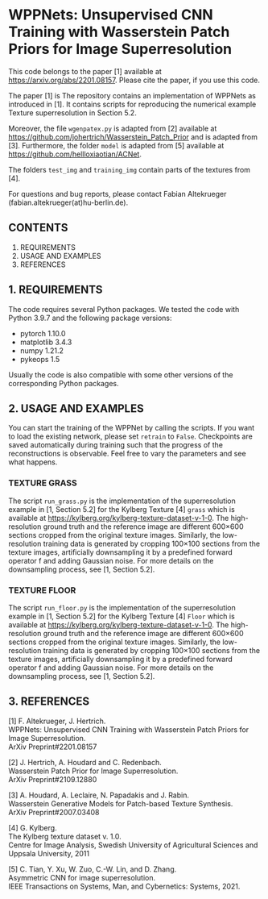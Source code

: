 # WPPNets: Unsupervised CNN Training with Wasserstein Patch Priors for Image Superresolution

This code belongs to the paper [1] available at https://arxiv.org/abs/2201.08157.
Please cite the paper, if you use this code.

The paper [1] is 
The repository contains an implementation of WPPNets as introduced in [1]. It contains scripts for reproducing the numerical example Texture superresolution in Section 5.2.

Moreover, the file `wgenpatex.py` is adapted from [2] available at https://github.com/johertrich/Wasserstein_Patch_Prior and is adapted from [3]. Furthermore, the folder `model` is adapted from [5] available at https://github.com/hellloxiaotian/ACNet.

The folders `test_img` and `training_img` contain parts of the textures from [4].

For questions and bug reports, please contact Fabian Altekrueger (fabian.altekrueger(at)hu-berlin.de).

## CONTENTS

1. REQUIREMENTS  
2. USAGE AND EXAMPLES
3. REFERENCES

## 1. REQUIREMENTS

The code requires several Python packages. We tested the code with Python 3.9.7 and the following package versions:

- pytorch 1.10.0
- matplotlib 3.4.3
- numpy 1.21.2
- pykeops 1.5

Usually the code is also compatible with some other versions of the corresponding Python packages.

## 2. USAGE AND EXAMPLES

You can start the training of the WPPNet by calling the scripts. If you want to load the existing network, please set `retrain` to `False`. Checkpoints are saved automatically during training such that the progress of the reconstructions is observable. Feel free to vary the parameters and see what happens. 

### TEXTURE GRASS

The script `run_grass.py` is the implementation of the superresolution example in [1, Section 5.2] for the Kylberg Texture [4] `grass`  which is available at https://kylberg.org/kylberg-texture-dataset-v-1-0. The high-resolution ground  truth and the reference image are different 600×600 sections cropped from the original texture images. Similarly, the low-resolution training data is generated by cropping 100×100 sections from the texture images, artificially downsampling it by a predefined forward operator f and adding Gaussian noise. For more details on the downsampling process, see [1, Section 5.2]. 

### TEXTURE FLOOR

The script `run_floor.py` is the implementation of the superresolution example in [1, Section 5.2] for the Kylberg Texture [4] `Floor`  which is available at https://kylberg.org/kylberg-texture-dataset-v-1-0. The high-resolution ground  truth and the reference image are different 600×600 sections cropped from the original texture images. Similarly, the low-resolution training data is generated by cropping 100×100 sections from the texture images, artificially downsampling it by a predefined forward operator f and adding Gaussian noise. For more details on the downsampling process, see [1, Section 5.2]. 

## 3. REFERENCES

[1] F. Altekrueger, J. Hertrich.  
WPPNets: Unsupervised CNN Training with Wasserstein Patch Priors for Image Superresolution.  
ArXiv Preprint#2201.08157

[2] J. Hertrich, A. Houdard and C. Redenbach.  
Wasserstein Patch Prior for Image Superresolution.  
ArXiv Preprint#2109.12880

[3] A. Houdard, A. Leclaire, N. Papadakis and J. Rabin.  
Wasserstein Generative Models for Patch-based Texture Synthesis.  
ArXiv Preprint#2007.03408

[4] G. Kylberg.  
The Kylberg texture dataset v. 1.0.  
Centre for Image Analysis, Swedish University of Agricultural Sciences and Uppsala University, 2011

[5] C. Tian, Y. Xu, W. Zuo, C.-W. Lin, and D. Zhang.  
Asymmetric CNN for image superresolution.  
IEEE Transactions on Systems, Man, and Cybernetics: Systems, 2021.
